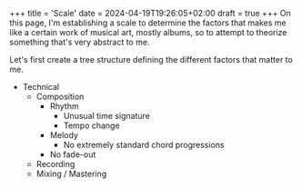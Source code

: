 +++
title = 'Scale'
date = 2024-04-19T19:26:05+02:00
draft = true
+++
On this page, I'm establishing a scale to determine the factors that makes me like a certain work of musical art, mostly albums, so to attempt to theorize something that's very abstract to me.

Let's first create a tree structure defining the different factors that matter to me.

- Technical
    - Composition
        - Rhythm
            - Unusual time signature
            - Tempo change
        - Melody
            - No extremely standard chord progressions
        - No fade-out
    - Recording
    - Mixing / Mastering